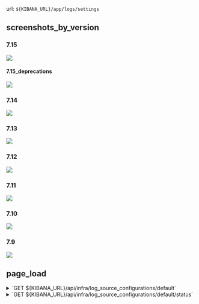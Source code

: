 url: `${KIBANA_URL}/app/logs/settings`

## screenshots_by_version

### 7.15

![](k_o_l_s_7_15.png)

#### 7.15_deprecations

![](k_o_l_s_7_15_d.png)

### 7.14

![](k_o_l_s_7_14.png)

### 7.13

![](k_o_l_s_7_13.png)

### 7.12

![](k_o_l_s_7_12.png)

### 7.11

![](k_o_l_s_7_11.png)

### 7.10

![](k_o_l_s_7_10.png)

### 7.9

![](k_o_l_s_7_9.png)

## page_load

<details><summary>`GET ${KIBANA_URL}/api/infra/log_source_configurations/default`</summary>

```
{
    "data":
    {
        "configuration":
        {
            "description": "",
            "fields":
            {
                "container": "container.id",
                "host": "host.name",
                "message":
                [
                    "message",
                    "@message"
                ],
                "pod": "kubernetes.pod.uid",
                "tiebreaker": "_doc",
                "timestamp": "@timestamp"
            },
            "logColumns":
            [
                {
                    "timestampColumn":
                    {
                        "id": "5e7f964a-be8a-40d8-88d2-fbcfbdca0e2f"
                    }
                },
                {
                    "fieldColumn":
                    {
                        "field": "event.dataset",
                        "id": " eb9777a8-fcd3-420e-ba7d-172fff6da7a2"
                    }
                },
                {
                    "messageColumn":
                    {
                        "id": "b645d6da-824b-4723-9a2a-e8cece1645c0"
                    }
                }
            ],
            "logIndices":
            {
                "indexName": "logs-*,filebeat-*,kibana_sample_data_logs*",
                "type": "index_name"
            },
            "name": "Default"
        },
        "id": "default",
        "origin": "fallback"
    }
}
```

</details>


<details><summary>`GET ${KIBANA_URL}/api/infra/log_source_configurations/default/status`</summary>

```
{
    "data":
    {
        "logIndexStatus": "available"
    }
}
```

</details>


